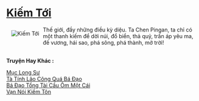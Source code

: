 <a href="https://truyenwiki.net/kiem-toi.35759/" title="Kiếm Tới"><h1>Kiếm Tới</h1></a><div style="display:table"><img align="right" style="float: left; padding: 10px;" src="https://truyenwiki.net/a/img/str/src/35759.jpg" alt="Kiếm Tới">Thế giới, đầy những điều kỳ diệu. Ta Chen Pingan, ta chỉ có một thanh kiếm để dời núi, đổ biển, thả quỷ, trấn áp yêu ma, đế vương, hái sao, phá sông, phá thành, mở trời!</div><p><br><b>Truyện Hay Khác :</b></p><a href="https://truyenwiki.net/muc-long-su.35700/" alt="Mục Long Sư">Mục Long Sư</a><br/><a href="https://sangtacviet.wordpress.com/2020/10/22/ta-tinh-lao-cong-qua-ba-dao/" alt="Tà Tính Lão Công Quá Bá Đạo">Tà Tính Lão Công Quá Bá Đạo</a><br/><a href="https://github.com/nownovels/topcv/tree/master/truyenhay/36558" alt="Bá Đạo Tổng Tài Cầu Ôm Một Cái">Bá Đạo Tổng Tài Cầu Ôm Một Cái</a><br/><a href="https://github.com/nownovels/topcv/tree/master/truyenhay/35429" alt="Vạn Nói Kiếm Tôn">Vạn Nói Kiếm Tôn</a><br/>
